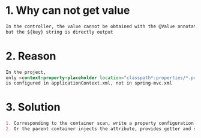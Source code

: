 # 1. Why can not get value
```markdown
In the controller, the value cannot be obtained with the @Value annotation, 
but the ${key} string is directly output
```

# 2. Reason
```markdown
In the project, 
only <context:property-placeholder location="classpath*:properties/*.properties"/> 
is configured in applicationContext.xml, not in spring-mvc.xml
```

# 3. Solution

```markdown
1. Corresponding to the container scan, write a property configuration file
2. Or the parent container injects the attribute, provides getter and setter methods externally, and the child container obtains it through the getter method
```
